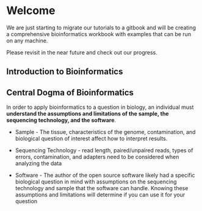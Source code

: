# Welcome

We are just starting to migrate our tutorials to a gitbook and will be creating a comprehensive bioinformatics workbook with examples that can be run on any machine.

 Please revisit in the near future and check out our progress.

## Introduction to Bioinformatics

## Central Dogma of Bioinformatics

In order to apply bioinformatics to a question in biology, an individual must **understand the assumptions and limitations of the sample, the sequencing technology, and the software**.

* Sample - The tissue, characteristics of the genome, contamination, and biological question of interest affect how to interpret results.

* Sequencing Technology - read length, paired/unpaired reads, types of errors, contamination, and adapters need to be considered when analyzing the data

* Software - The author of the open source software likely had a specific biological question in mind with assumptions on the sequencing technology and sample that the software can handle.  Knowing these assumptions and limitations will determine if you can use it for your question



